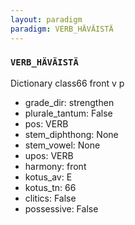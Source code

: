 ```yaml
---
layout: paradigm
paradigm: VERB_HÄVÄISTÄ
---
```

### ` VERB_HÄVÄISTÄ `

Dictionary class66 front v p
* grade_dir: strengthen
* plurale_tantum: False
* pos: VERB
* stem_diphthong: None
* stem_vowel: None
* upos: VERB
* harmony: front
* kotus_av: E
* kotus_tn: 66
* clitics: False
* possessive: False
